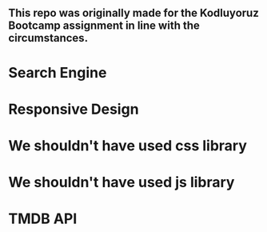
## This repo was originally made for the Kodluyoruz Bootcamp assignment in line with the circumstances.

# Search Engine
# Responsive Design
# We shouldn't have used css library
# We shouldn't have used js library
# TMDB API
